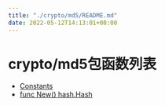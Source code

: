 ```yaml
---
title: "./crypto/md5/README.md"
date: 2022-05-12T14:13:01+08:00
---
```

# crypto/md5包函数列表

- [Constants](Constants.md) 
- [func New() hash.Hash](New.md) 